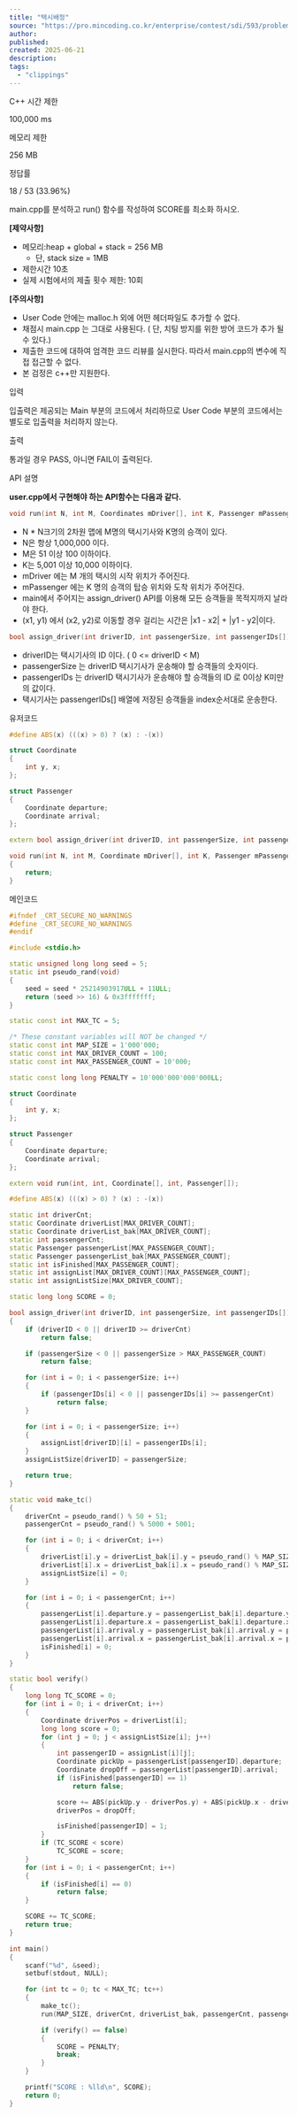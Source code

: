 ```yaml
---
title: "택시배정"
source: "https://pro.mincoding.co.kr/enterprise/contest/sdi/593/problem/14477"
author:
published:
created: 2025-06-21
description:
tags:
  - "clippings"
---
```

C++ 시간 제한

100,000 ms

메모리 제한

256 MB

정답률

18 / 53 (33.96%)

main.cpp를 분석하고 run() 함수를 작성하여 SCORE를 최소화 하시오.

**\[제약사항\]**

- 메모리:heap + global + stack = 256 MB
	- 단, stack size = 1MB
- 제한시간 10초
- 실제 시험에서의 제출 횟수 제한: 10회

**\[주의사항\]**

- User Code 안에는 malloc.h 외에 어떤 헤더파일도 추가할 수 없다.
- 채점시 main.cpp 는 그대로 사용된다. ( 단, 치팅 방지를 위한 방어 코드가 추가 될 수 있다.)
- 제출한 코드에 대하여 엄격한 코드 리뷰를 실시한다. 따라서 main.cpp의 변수에 직접 접근할 수 없다.
- 본 검정은 c++만 지원한다.

입력

입출력은 제공되는 Main 부분의 코드에서 처리하므로 User Code 부분의 코드에서는 별도로 입출력을 처리하지 않는다.

출력

통과일 경우 PASS, 아니면 FAIL이 출력된다.

API 설명

**user.cpp에서 구현해야 하는 API함수는 다음과 같다.**

```cpp
void run(int N, int M, Coordinates mDriver[], int K, Passenger mPassenger[])
```
- N \* N크기의 2차원 맵에 M명의 택시기사와 K명의 승객이 있다.
- N은 항상 1,000,000 이다.
- M은 51 이상 100 이하이다.
- K는 5,001 이상 10,000 이하이다.
- mDriver 에는 M 개의 택시의 시작 위치가 주어진다.
- mPassenger 에는 K 명의 승객의 탑승 위치와 도착 위치가 주어진다.
- main에서 주어지는 assign\_driver() API를 이용해 모든 승객들을 목적지까지 날라야 한다.
- (x1, y1) 에서 (x2, y2)로 이동할 경우 걸리는 시간은 |x1 - x2| + |y1 - y2|이다.
```cpp
bool assign_driver(int driverID, int passengerSize, int passengerIDs[])
```
- driverID는 택시기사의 ID 이다. ( 0 <= driverID < M)
- passengerSize 는 driverID 택시기사가 운송해야 할 승객들의 숫자이다.
- passengerIDs 는 driverID 택시기사가 운송해야 할 승객들의 ID 로 0이상 K미만의 값이다.
- 택시기사는 passengerIDs\[\] 배열에 저장된 승객들을 index순서대로 운송한다.

유저코드
```cpp
#define ABS(x) (((x) > 0) ? (x) : -(x))

struct Coordinate
{
	int y, x;
};

struct Passenger
{
	Coordinate departure;
	Coordinate arrival;
};

extern bool assign_driver(int driverID, int passengerSize, int passengerIDs[]);

void run(int N, int M, Coordinate mDriver[], int K, Passenger mPassenger[])
{
	return;
}
```

메인코드
```cpp
#ifndef _CRT_SECURE_NO_WARNINGS
#define _CRT_SECURE_NO_WARNINGS
#endif

#include <stdio.h>

static unsigned long long seed = 5;
static int pseudo_rand(void)
{
	seed = seed * 25214903917ULL + 11ULL;
	return (seed >> 16) & 0x3fffffff;
}

static const int MAX_TC = 5;

/* These constant variables will NOT be changed */
static const int MAP_SIZE = 1'000'000;
static const int MAX_DRIVER_COUNT = 100;
static const int MAX_PASSENGER_COUNT = 10'000;

static const long long PENALTY = 10'000'000'000'000LL;

struct Coordinate
{
	int y, x;
};

struct Passenger
{
	Coordinate departure;
	Coordinate arrival;
};

extern void run(int, int, Coordinate[], int, Passenger[]);

#define ABS(x) (((x) > 0) ? (x) : -(x))

static int driverCnt;
static Coordinate driverList[MAX_DRIVER_COUNT];
static Coordinate driverList_bak[MAX_DRIVER_COUNT];
static int passengerCnt;
static Passenger passengerList[MAX_PASSENGER_COUNT];
static Passenger passengerList_bak[MAX_PASSENGER_COUNT];
static int isFinished[MAX_PASSENGER_COUNT];
static int assignList[MAX_DRIVER_COUNT][MAX_PASSENGER_COUNT];
static int assignListSize[MAX_DRIVER_COUNT];

static long long SCORE = 0;

bool assign_driver(int driverID, int passengerSize, int passengerIDs[])
{
	if (driverID < 0 || driverID >= driverCnt)
		return false;

	if (passengerSize < 0 || passengerSize > MAX_PASSENGER_COUNT)
		return false;

	for (int i = 0; i < passengerSize; i++)
	{
		if (passengerIDs[i] < 0 || passengerIDs[i] >= passengerCnt)
			return false;
	}

	for (int i = 0; i < passengerSize; i++)
	{
		assignList[driverID][i] = passengerIDs[i];
	}
	assignListSize[driverID] = passengerSize;

	return true;
}

static void make_tc()
{
	driverCnt = pseudo_rand() % 50 + 51;
	passengerCnt = pseudo_rand() % 5000 + 5001;

	for (int i = 0; i < driverCnt; i++)
	{
		driverList[i].y = driverList_bak[i].y = pseudo_rand() % MAP_SIZE;
		driverList[i].x = driverList_bak[i].x = pseudo_rand() % MAP_SIZE;
		assignListSize[i] = 0;
	}

	for (int i = 0; i < passengerCnt; i++)
	{
		passengerList[i].departure.y = passengerList_bak[i].departure.y = pseudo_rand() % MAP_SIZE;
		passengerList[i].departure.x = passengerList_bak[i].departure.x = pseudo_rand() % MAP_SIZE;
		passengerList[i].arrival.y = passengerList_bak[i].arrival.y = pseudo_rand() % MAP_SIZE;
		passengerList[i].arrival.x = passengerList_bak[i].arrival.x = pseudo_rand() % MAP_SIZE;
		isFinished[i] = 0;
	}
}

static bool verify()
{
	long long TC_SCORE = 0;
	for (int i = 0; i < driverCnt; i++)
	{
		Coordinate driverPos = driverList[i];
		long long score = 0;
		for (int j = 0; j < assignListSize[i]; j++)
		{
			int passengerID = assignList[i][j];
			Coordinate pickUp = passengerList[passengerID].departure;
			Coordinate dropOff = passengerList[passengerID].arrival;
			if (isFinished[passengerID] == 1)
				return false;

			score += ABS(pickUp.y - driverPos.y) + ABS(pickUp.x - driverPos.x) + ABS(dropOff.y - pickUp.y) + ABS(dropOff.x - pickUp.x);
			driverPos = dropOff;

			isFinished[passengerID] = 1;
		}
		if (TC_SCORE < score)
			TC_SCORE = score;
	}
	for (int i = 0; i < passengerCnt; i++)
	{
		if (isFinished[i] == 0)
			return false;
	}

	SCORE += TC_SCORE;
	return true;
}

int main()
{
	scanf("%d", &seed);
	setbuf(stdout, NULL);

	for (int tc = 0; tc < MAX_TC; tc++)
	{
		make_tc();
		run(MAP_SIZE, driverCnt, driverList_bak, passengerCnt, passengerList_bak);

		if (verify() == false)
		{
			SCORE = PENALTY;
			break;
		}
	}

	printf("SCORE : %lld\n", SCORE);
	return 0;
}

```

